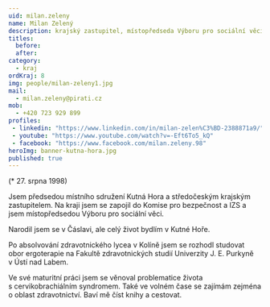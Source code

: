 ```yaml
---
uid: milan.zeleny
name: Milan Zelený
description: krajský zastupitel, místopředseda Výboru pro sociální věci
titles:
  before: 
  after:
category:
  - kraj
ordKraj: 8
img: people/milan-zeleny1.jpg
mail:
  - milan.zeleny@pirati.cz
mob:
  - +420 723 929 899
profiles:
 - linkedin: "https://www.linkedin.com/in/milan-zelen%C3%BD-2388871a9/"
 - youtube: "https://www.youtube.com/watch?v=-Eft6To5_kQ"
 - facebook: "https://www.facebook.com/milan.zeleny.98"
heroImg: banner-kutna-hora.jpg
published: true
---
```


(* 27. srpna 1998)

Jsem předsedou místního sdružení Kutná Hora a středočeským krajským zastupitelem. Na kraji jsem se zapojil do Komise pro bezpečnost a IZS a jsem místopředsedou Výboru pro sociální věci.

Narodil jsem se v Čáslavi, ale celý život bydlím v Kutné Hoře.

Po absolvování zdravotnického lycea v Kolíně jsem se rozhodl studovat obor ergoterapie na Fakultě zdravotnických studií Univerzity J. E. Purkyně v Ústí nad Labem.

Ve své maturitní práci jsem se věnoval problematice života s cervikobrachiálním syndromem. Také ve volném čase se zajímám zejména o oblast zdravotnictví. Baví mě číst knihy a cestovat.
